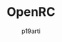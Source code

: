 ---
author: p19arti
image_url: /images/openrc.png
title: OpenRC
year: 2008
caption: "Το OpenRC είναι ένα ελαφρύ και γρήγορο σύστημα init που χρησιμοποιείται σε πολλές διανομές Linux. Χρησιμοποιεί shell scripts για τη διαχείριση των υπηρεσιών και των εξαρτήσεων του συστήματος και παρέχει προηγμένα χαρακτηριστικά όπως η παράλληλη εκκίνηση και η εποπτεία υπηρεσιών. Το OpenRC είναι μια εναλλακτική λύση σε άλλα συστήματα init, όπως το Systemd, το Upstart και το SysVinit, και είναι δημοφιλές για την απλότητα, την ευκολία διαμόρφωσης και την καταλληλότητά του για διακομιστές και ενσωματωμένα συστήματα."
categories:
  - Σύστηματα Init
tags:
  - init-systems
---